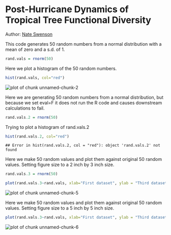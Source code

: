 Post-Hurricane Dynamics of Tropical Tree Functional Diversity
=============================================================

Author: [Nate Swenson](http://www.swensonlab.com)

This code generates 50 random numbers from a normal distribution with a mean of zero and a s.d. of 1.


```r
rand.vals = rnorm(50)
```

Here we plot a histogram of the 50 random numbers.


```r
hist(rand.vals, col="red")
```

![plot of chunk unnamed-chunk-2](figure/unnamed-chunk-2-1.png)

Here we are generating 50 random numbers from a normal distribution, but because we set eval=F it does not run the R code and causes downstream calculations to fail.



```r
rand.vals.2 = rnorm(50)
```

Trying to plot a histogram of rand.vals.2


```r
hist(rand.vals.2, col="red")
```

```
## Error in hist(rand.vals.2, col = "red"): object 'rand.vals.2' not found
```

Here we make 50 random values and plot them against original 50 random values. Setting figure size to a 2 inch by 3 inch size.


```r
rand.vals.3 = rnorm(50)

plot(rand.vals.3~rand.vals, xlab="First dataset", ylab = "Third dataset", pch=21, bg="orange",cex=2,xlim=c(-5,5),ylim=c(-5,5))
```

![plot of chunk unnamed-chunk-5](figure/unnamed-chunk-5-1.png)


Here we make 50 random values and plot them against original 50 random values. Setting figure size to a 5 inch by 5 inch size.


```r
plot(rand.vals.3~rand.vals, xlab="First dataset", ylab = "Third dataset", pch=21, bg="orange",cex=2,xlim=c(-5,5),ylim=c(-5,5))
```

![plot of chunk unnamed-chunk-6](figure/unnamed-chunk-6-1.png)
